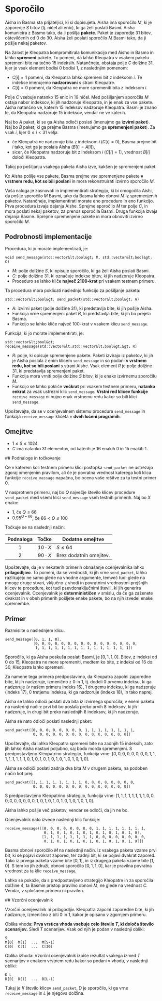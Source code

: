 # Sporočilo

Aisha in Basma sta prijateljici, ki si dopisujeta.
Aisha ima sporočilo $M$, ki je zaporedje $S$ bitov (tj. ničel ali enic),
 ki ga želi poslati Basmi.
Aisha komunicira z Basmo tako, da ji pošilja **pakete**.
Paket je zaporedje $31$ bitov, oštevilčenih od $0$ do $30$.
Aisha želi poslati sporočilo $M$ Basmi
 tako, da ji pošlje nekaj paketov.

Na žalost je Kleopatra kompromitirala komunikacijo med Aisho in Basmo
 in lahko **spremeni** pakete.
To pomeni, da lahko Kleopatra v vsakem paketu spremeni bite na točno $15$ indeksih.
Natančneje, obstaja polje $C$ dolžine $31$,
 kjer je vsak element bodisi $0$ bodisi $1$, z naslednjim pomenom:

* $C[i] = 1$
   pomeni, da Kleopatra lahko spremeni bit z indeksom $i$.
  Te indekse imenujemo **nadzorovani** s strani Kleopatre.
* $C[i] = 0$
   pomeni, da Kleopatra ne more spremeniti bita z indeksom $i$.

Polje $C$ vsebuje natanko $15$ enic in $16$ ničel.
Med pošiljanjem sporočila $M$ ostaja nabor indeksov, ki jih nadzoruje Kleopatra, in je enak za vse pakete.
Aisha natančno ve, katerih $15$ indeksov nadzoruje Kleopatra.
Basmi je znano le, da Kleopatra nadzoruje $15$ indeksov,
 vendar ne ve katerih.


Naj bo $A$ paket, ki se ga Aisha odloči poslati
 (imenujmo ga **izvirni paket**).
Naj bo $B$ paket, ki ga prejme Basma
 (imenujemo ga **spremenjeni paket**).
Za vsak $i$, kjer $0 \leq i < 31$ velja:
* če Kleopatra ne nadzoruje bita z indeksom $i$ ($C[i]=0$),
   Basma prejme bit $i$ tako, kot ga je poslala Aisha ($B[i]=A[i]$),
* sicer, če Kleopatra nadzoruje bit z indeksom $i$ ($C[i]=1$),
   vrednost $B[i]$ določi Kleopatra.

Takoj po pošiljanju vsakega paketa
 Aisha izve, kakšen je spremenjeni paket.

Ko Aisha pošlje vse pakete,
 Basma prejme vse spremenjene pakete **v vrstnem redu, kot so bili poslani**
 in mora rekonstruirati izvirno sporočilo $M$.

Vaša naloga je zasnovati in implementirati strategijo,
 ki bi omogočila Aishi, da pošlje sporočilo $M$ Basmi,
 tako da Basma lahko obnovi $M$ iz spremenjenih paketov.
Natančneje, implementirati morate eno proceduro in eno funkcijo.
Prva procedura izvaja dejanja Aishe.
Sprejme sporočilo $M$
 ter polje $C$,
 in mora poslati nekaj paketov, za prenos sporočila Basmi.
Druga funkcija izvaja dejanja Basme.
Sprejme spremenjene pakete
 in mora obnoviti izvirno sporočilo $M$.


## Podrobnosti implementacije

Procedura, ki jo morate implementirati, je:

```
void send_message(std::vector&lt;bool&gt; M, std::vector&lt;bool&gt; C)
```

* $M$: polje dolžine $S$, ki opisuje
   sporočilo, ki ga želi Aisha poslati Basmi.
* $C$: polje dolžine $31$,
   ki označuje indekse bitov, ki jih nadzoruje Kleopatra.
* Proceduro se lahko kliče **največ 2100-krat** pri vsakem testnem primeru.



Ta procedura mora poklicati naslednjo funkcijo za pošiljanje paketa:

```
std::vector&lt;bool&gt; send_packet(std::vector&lt;bool&gt; A)
```

* $A$: izvirni paket (polje dolžine $31$),
   ki predstavlja bite, ki jih pošlje Aisha.
* Funkcija vrne spremenjeni paket $B$,
   ki predstavlja bite, ki jih bo prejela Basma.
* Funkcijo se lahko kliče največ $100$-krat
   v vsakem klicu `send_message`.

Funkcija, ki jo morate implementirati, je:


```
std::vector&lt;bool&gt; receive_message(std::vector&lt;std::vector&lt;bool&gt;&gt; R)
```


* $R$: polje, ki opisuje spremenjene pakete.
  Paketi izvirajo iz paketov, ki jih je Aisha poslala z enim klicem `send_message`
   in so podani **v vrstnem redu, kot so bili poslani** s strani Aishe.
  Vsak element $R$ je polje dolžine $31$, ki predstavlja spremenjeni paket.
* Funkcija mora vrniti polje dolžine $S$ bitov,
   ki je enako izvirnemu sporočilu $M$.
* Funkcijo se lahko pokliče **večkrat** pri vsakem testnem primeru,
   **natanko enkrat** za vsak ustrezni klic `send_message`.
  **Vrstni red klicev funkcije** `receive_message`
   ni nujno enak vrstnemu redu kakor so bili klici `send_message`.


Upoštevajte, da se v ocenjevalnem sistemu procedura `send_message` in funkcija `receive_message` kličeta v **dveh ločeni programih**.

## Omejitve

* $1 \leq S \leq 1024$
* $C$ ima natanko $31$ elementov, od katerih je $16$ enakih $0$ in $15$ enakih $1$.

<div style="page-break-after: always;"></div>
## Podnaloge in točkovanje

Če v katerem koli testnem primeru
 klici postopka ``send_packet`` ne ustrezajo zgoraj omenjenim pravilom,
 ali če je povratna vrednost katerega koli klica funkcije `receive_message` napačna,
 bo ocena vaše rešitve za ta testni primer $0$.

V nasprotnem primeru, naj bo $Q$ največje število klicev procedure `send_packet`
 med vsemi klici `send_message` vseh testnih primerih.
Naj bo $X$ enako:
- $1$, če $Q \leq 66$
- $0.95 ^ {Q - 66}$, če $66 < Q \leq 100$

Točkuje se na naslednji način:



| Podnaloga | Točke  | Dodatne omejitve |
| :-----: | :----: | ---------------------- |
| 1       | $10 \cdot X$ | $S \leq 64$
| 2       | $90 \cdot X$ | Brez dodatnih omejitev.

Upoštevajte, da je v nekaterih primerih obnašanje ocenjevalnika lahko **prilagodljivo**. 
To pomeni, da se vrednosti, ki jih vrne `send_packet`, 
lahko razlikujejo ne samo glede na vhodne argumente, temveč tudi glede na mnoge druge stvari, 
vključno z vhodi in povratnimi vrednostmi prejšnjih klicev te procedure,
kot tudi psevdonaključnimi števili, ki jih generira ocenjevalnik. 
Ocenjevalnik je **determinističen** v smislu, da če ga zaženete dvakrat 
in v obeh primerih pošljete enake pakete, bo na njih izvedel enake spremembe.


## Primer

Razmislite o naslednjem klicu.

```
send_message([0, 1, 1, 0],
             [0, 0, 0, 0, 0, 0, 0, 0, 0, 0, 0, 0, 0, 0, 0, 0, 
              1, 1, 1, 1, 1, 1, 1, 1, 1, 1, 1, 1, 1, 1, 1])
```


Sporočilo, ki ga Aisha poskuša poslati Basmi, je $[0, 1, 1, 0]$.
Bitov, z indeksi od $0$ do $15$, Kleopatra ne more spremeniti,
 medtem ko bite, z indeksi od $16$ do $30$, Kleopatra lahko spremeni.

Za namene tega primera
 predpostavimo, da Kleopatra zapolni zaporedne bite, ki jih nadzoruje, izmenično z $0$ in $1$,
 tj. dodeli
 $0$ prvemu indeksu, ki ga nadzoruje (v našem primeru indeks $16$),
 $1$ drugemu indeksu, ki ga nadzoruje (indeks $17$),
 $0$ tretjemu indeksu, ki ga nadzoruje (indeks $18$),
 in tako naprej.

Aisha se lahko odloči poslati dva bita iz izvirnega sporočila, v enem paketu na naslednji način:
 prvi bit bo poslala preko prvih $8$ indeksov, ki jih nadzoruje,
 in drugi bit preko naslednjih $8$ indeksov, ki jih nadzoruje.


Aisha se nato odloči poslati naslednji paket:

```
send_packet([0, 0, 0, 0, 0, 0, 0, 0, 1, 1, 1, 1, 1, 1, 1, 1,
             0, 0, 0, 0, 0, 0, 0, 0, 0, 0, 0, 0, 0, 0, 0])
```


Upoštevajte, da lahko Kleopatra spremeni bite na zadnjih $15$ indeksih,
 zato jih lahko Aisha nastavi poljubno, saj bodo morda spremenjeni.
S predpostavljeno Kleopatrino strategijo, funkcija vrne:
 $[0, 0, 0, 0, 0, 0, 0, 0, 1, 1, 1, 1, 1, 1, 1, 1, 0, 1, 0, 1, 0, 1, 0, 1, 0, 1, 0, 1, 0, 1, 0]$.

Aisha se odloči poslati zadnja dva bita $M$ v drugem paketu,
 na podoben način kot prej:

```
send_packet([1, 1, 1, 1, 1, 1, 1, 1, 0, 0, 0, 0, 0, 0, 0, 0,
             0, 0, 0, 0, 0, 0, 0, 0, 0, 0, 0, 0, 0, 0, 0])
```

S predpostavljeno Kleopatrino strategijo, funkcija vrne:
 $[1, 1, 1, 1, 1, 1, 1, 1, 0, 0, 0, 0, 0, 0, 0, 0, 0, 1, 0, 1, 0, 1, 0, 1, 0, 1, 0, 1, 0, 1, 0]$.

Aisha lahko pošlje več paketov, vendar se odloči, da jih ne bo.

Ocenjevalnik nato izvede naslednji klic funkcije:

```
receive_message([[0, 0, 0, 0, 0, 0, 0, 0, 1, 1, 1, 1, 1, 1, 1, 1,
                  0, 1, 0, 1, 0, 1, 0, 1, 0, 1, 0, 1, 0, 1, 0],
                 [1, 1, 1, 1, 1, 1, 1, 1, 0, 0, 0, 0, 0, 0, 0, 0,
                  0, 1, 0, 1, 0, 1, 0, 1, 0, 1, 0, 1, 0, 1, 0]])
```


Basma obnovi sporočilo $M$ na naslednji način.
Iz vsakega paketa vzame prvi bit, ki se pojavi dvakrat zapored,
ter zadnji bit, ki se pojavi dvakrat zapored.
Tako iz prvega paketa vzame bite $[0, 1]$, in iz drugega
paketa vzame bite $[1, 0]$.
S tem ko jih združi, obnovi sporočilo $[0, 1, 1, 0]$,
kar je pravilna povratna vrednost za ta klic `receive_message`.

Lahko se pokaže, da s predpostavljeno strategijo Kleopatre in za sporočila dolžine $4$,
 ta Basmin pristop pravilno obnovi $M$, ne glede na vrednost $C$.
Vendar, v splošnem primeru ni pravilen.

<div style="page-break-after: always;"></div>
## Vzorčni ocenjevalnik

Vzorčni ocenjevalnik ni prilagodljiv.
Kleopatra zapolni zaporedne bite, ki jih nadzoruje, izmenično z biti $0$ in $1$,
 kakor je opisano v zgornjem primeru.

Oblika vhoda: **Prva vrstica vhoda vsebuje celo število $T$,
 ki določa število scenarijev.**
Sledi $T$ scenarijev.
Vsak od njih je podan v naslednji obliki:

```
S
M[0]  M[1]  ...  M[S-1]
C[0]  C[1]  ...  C[30]
```


Oblika izhoda:
Vzorčni ocenjevalnik izpiše rezultat vsakega izmed $T$ scenarijev
 v enakem vrstnem redu kakor so podani v vhodu, v naslednji obliki:


```
K L
D[0]  D[1]  ...  D[L-1]
```

Tukaj je $K$ število klicev `send_packet`,
 $D$ je sporočilo, ki ga vrne `receive_message`
 in $L$ je njegova dolžina.
